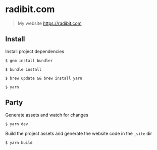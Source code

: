 # radibit.com

> My website https://radibit.com

## Install

Install project dependencies

```
$ gem install bundler

$ bundle install

$ brew update && brew install yarn

$ yarn
```

## Party

Generate assets and watch for changes

```
$ yarn dev
```

Build the project assets and generate the website code in the `_site` dir


```
$ yarn build
```

